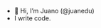 - 👋 Hi, I’m Juano (@juanedu)
- I write code.

<!---
juanedu/juanedu is a ✨ special ✨ repository because its `README.md` (this file) appears on your GitHub profile.
You can click the Preview link to take a look at your changes.
--->
